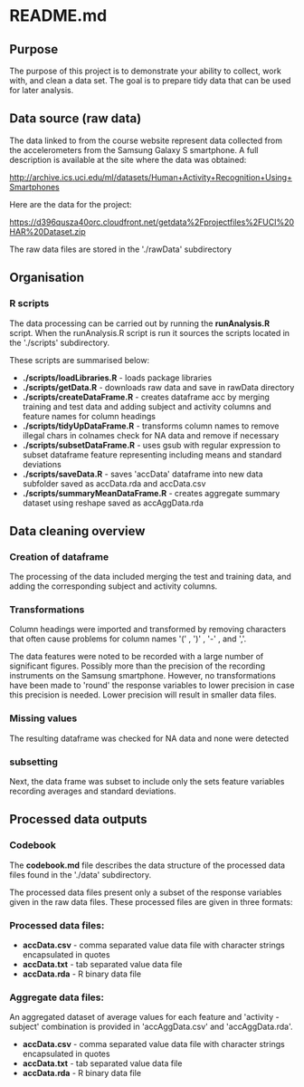 # README.md

## Purpose
The purpose of this project is to demonstrate your ability to collect, work with, and clean a data set. The goal is to prepare tidy data that can be used for later analysis. 

## Data source (raw data)
The data linked to from the course website represent data collected from the accelerometers from the Samsung Galaxy S smartphone. A full description is available at the site where the data was obtained: 

http://archive.ics.uci.edu/ml/datasets/Human+Activity+Recognition+Using+Smartphones 

Here are the data for the project: 

https://d396qusza40orc.cloudfront.net/getdata%2Fprojectfiles%2FUCI%20HAR%20Dataset.zip 

The raw data files are stored in the './rawData' subdirectory


## Organisation

### R scripts
The data processing can be carried out by running the **runAnalysis.R** script. When the runAnalysis.R script is run it sources the scripts located in the './scripts' subdirectory. 

These scripts are summarised below:

* **./scripts/loadLibraries.R** - loads package libraries
* **./scripts/getData.R** - downloads raw data and save in rawData directory
* **./scripts/createDataFrame.R** - creates dataframe acc by merging training and test data and adding subject and activity columns and feature names for column headings
* **./scripts/tidyUpDataFrame.R** - transforms column names to remove illegal chars in colnames check for NA data and remove if necessary
* **./scripts/subsetDataFrame.R** - uses gsub with regular expression to subset dataframe feature representing including means and standard deviations
* **./scripts/saveData.R** - saves 'accData' dataframe into new data subfolder saved as accData.rda and accData.csv
* **./scripts/summaryMeanDataFrame.R** - creates aggregate summary dataset using reshape saved as accAggData.rda



## Data cleaning overview
### Creation of dataframe
The processing of the data included merging the test and training data, and adding the corresponding subject and activity columns. 

### Transformations
Column headings were imported and transformed by removing characters that often cause problems for column names '(' , ')' , '-' , and ','.

The data features were noted to be recorded with a large number of significant figures. Possibly more than the precision of the recording instruments on the Samsung smartphone. However, no transformations have been made to 'round' the response variables to lower precision in case this precision is needed. Lower precision will result in smaller data files.

### Missing values
The resulting dataframe was checked for NA data and none were detected

### subsetting
Next, the data frame was subset to include only the sets feature variables recording averages and standard deviations.



## Processed data outputs

### Codebook
The **codebook.md** file describes the data structure of the processed data files found in the './data' subdirectory.

The processed data files present only a subset of the response variables given in the raw data files.
These processed files are given in three formats: 

### Processed data files:
* **accData.csv** - comma separated value data file with character strings encapsulated in quotes
* **accData.txt** - tab separated value data file
* **accData.rda** - R binary data file

### Aggregate data files:
An aggregated dataset of average values for each feature and 'activity - subject' combination is provided in 'accAggData.csv' and 'accAggData.rda'.

* **accData.csv** - comma separated value data file with character strings encapsulated in quotes
* **accData.txt** - tab separated value data file
* **accData.rda** - R binary data file

